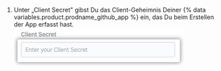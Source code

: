 1. Unter „Client Secret" gibst Du das Client-Geheimnis Deiner {% data variables.product.prodname_github_app %} ein, das Du beim Erstellen der App erfasst hast. ![Feld „Client Secret" (Kundengeheimnis)](/assets/images/help/insights/client-secret.png)

